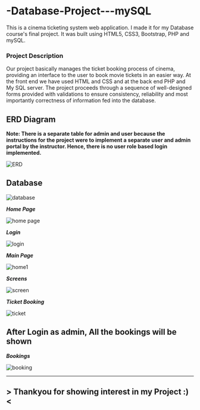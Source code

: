 # -Database-Project---mySQL
This is a cinema ticketing system web application. I made it for my Database course's final project. It was built using HTML5, CSS3, Bootstrap, PHP and mySQL.

### Project Description
Our project basically manages the ticket booking process of cinema, providing an interface to the user to book movie tickets in an easier way. At the front end we have used HTML and CSS and at the back end PHP and My SQL server. The project proceeds through a sequence of well-designed forms provided with validations to ensure consistency, reliability and most importantly correctness of information fed into the database.

## ERD Diagram
**Note: There is a separate table for admin and user because the instructions for the project were to implement a separate user and admin portal by the instructor. Hence, there is no user role based login implemented.**

![ERD](https://user-images.githubusercontent.com/60713786/84601827-6de3d380-ae9c-11ea-9054-816ac16e5d33.png)

## Database

![database](https://user-images.githubusercontent.com/60713786/84601839-89e77500-ae9c-11ea-815a-4453cf04a4a8.png)


_**Home Page**_

![home page](https://user-images.githubusercontent.com/60713786/84601693-9ae3b680-ae9b-11ea-9c9b-b0124ff896d1.png)


_**Login**_

![login](https://user-images.githubusercontent.com/60713786/84601771-15143b00-ae9c-11ea-9182-bc94feb29783.png)


_**Main Page**_

![home1](https://user-images.githubusercontent.com/60713786/84601854-b9967d00-ae9c-11ea-89c0-11bc43e80ba5.png)


_**Screens**_

![screen](https://user-images.githubusercontent.com/60713786/84601865-d6cb4b80-ae9c-11ea-9d52-424bd7470a49.png)


_**Ticket Booking**_

![ticket](https://user-images.githubusercontent.com/60713786/84601888-f2365680-ae9c-11ea-9d0e-8cebd9b08181.png)


## After Login as admin, All the bookings will be shown

_**Bookings**_

![booking](https://user-images.githubusercontent.com/60713786/84601928-31fd3e00-ae9d-11ea-9f4a-7c7d11e8c5bc.png)


---------------------------------------------------------------------------------------------------------------

 ## > Thankyou for showing interest in my Project :) <


